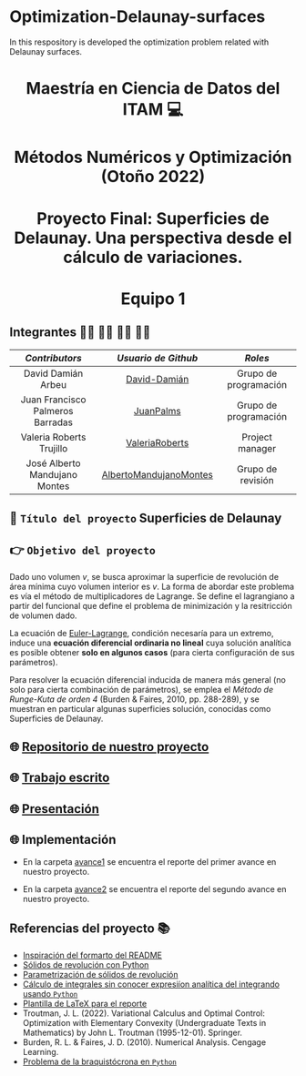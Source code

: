 # Optimization-Delaunay-surfaces
In this respository is developed the optimization problem related with Delaunay surfaces.

<p align = "center">

# <p align = "center"> Maestría en Ciencia de Datos del ITAM :computer:
    
# <p align = "center"> Métodos Numéricos y Optimización (Otoño 2022)    
    
# <p align = "center"> Proyecto Final: Superficies de Delaunay. Una perspectiva desde el cálculo de variaciones.
  
# <p align = "center"> Equipo 1

## Integrantes 👨‍🔬 👨‍🔬 👩‍🔬 👨‍🔬

|     ***Contributors***           |             ***Usuario de Github***                  |  ***Roles***  |                               
|:--------------------------------:|:----------------------------------------------------:|:----------------------:|
|        David Damián Arbeu        |     [David-Damián](https://github.com/David-Damian)  |       Grupo de programación   | 
| Juan Francisco Palmeros Barradas | [JuanPalms](https://github.com/JuanPalms)            |       Grupo de programación   | 
|       Valeria Roberts Trujillo   |  [ValeriaRoberts](https://github.com/ValeriaRoberts) |       Project manager   | 
|  José Alberto Mandujano Montes   | [AlbertoMandujanoMontes](https://github.com/AlbertoMandujanoMontes) |       Grupo de revisión  |

## :rocket: ```Título del proyecto``` Superficies de Delaunay

## 👉 ```Objetivo del proyecto``` 

 Dado uno volumen $v$, se busca aproximar la superficie de revolución de área mínima cuyo volumen interior es $v$. La forma de abordar este problema es vía el método de multiplicadores de Lagrange. Se
define el lagrangiano a partir del funcional que define el problema de minimización y la resitricción de volumen dado. 

La ecuación de [Euler-Lagrange](https://en.wikipedia.org/wiki/Euler%E2%80%93Lagrange_equation#Statement), condición necesaría para un extremo, induce una **ecuación diferencial ordinaria no lineal** cuya solución analítica es posible obtener **solo en algunos casos** (para cierta configuración de sus parámetros). 

Para resolver la ecuación diferencial inducida de manera más general (no solo para cierta combinación de parámetros), se emplea el *Método de Runge-Kuta de orden 4* (Burden & Faires, 2010, pp. 288-289),  y se muestran en particular algunas superficies solución, conocidas como Superficies de Delaunay.

## 🌐 [Repositorio de nuestro proyecto](https://github.com/David-Damian/Optimization-Delaunay-surfaces)

## 🌐 [Trabajo escrito](https://drive.google.com/drive/u/1/folders/1xI_h8CFtNFiVacF_iKLZ7yscHh8LnNec)

## 🌐 [Presentación](https://drive.google.com/drive/u/1/folders/1PFiHOE2EAaN4GCr1xib3-4OOl3eIG-nY)

## 🌐 Implementación


- En la carpeta [avance1](https://github.com/David-Damian/Optimization-Delaunay-surfaces/tree/main/avance1) se encuentra el reporte del primer avance en nuestro proyecto.
 
- En la carpeta [avance2](https://github.com/David-Damian/Optimization-Delaunay-surfaces/tree/main/avance2) se encuentra el reporte del segundo avance en nuestro proyecto.

## Referencias del proyecto :books: 
* [Inspiración del formarto del README](https://github.com/David-Damian/analisis-numerico-computo-cientifico/blob/optimizacion-2021/proyecto_final/proyectos/equipos/equipo_1/README.md)
* [Sólidos de revolución con Python](https://stackoverflow.com/questions/59402531/how-to-produce-a-revolution-of-a-2d-plot-with-matplotlib-in-python)
* [Parametrización de sólidos de revolución](https://sistemas.fciencias.unam.mx/~erhc/calculo4_20172/superficies_parametricas_2017_a.pdf)
* [Cálculo de integrales sin conocer expresiíon analítica del integrando usando `Python`](https://docs.scipy.org/doc/scipy-0.14.0/reference/generated/scipy.integrate.cumtrapz.html)
* [Plantilla de LaTeX para el reporte](https://www.latextemplates.com/template/legrand-orange-book)
* Troutman, J. L. (2022). Variational Calculus and Optimal Control: Optimization with Elementary Convexity (Undergraduate Texts in Mathematics) by John L. Troutman (1995-12-01). Springer.
* Burden, R. L. & Faires, J. D. (2010). Numerical Analysis. Cengage Learning.
* [Problema de la braquistócrona en `Python`](https://scipython.com/blog/the-brachistochrone-problem/)
